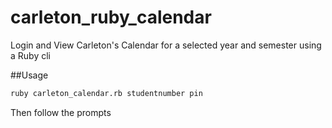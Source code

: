 # carleton_ruby_calendar
Login and View Carleton's Calendar for a selected year and semester using a Ruby cli


##Usage

```bash
ruby carleton_calendar.rb studentnumber pin
```

Then follow the prompts
